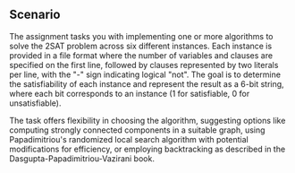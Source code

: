 ## Scenario

The assignment tasks you with implementing one or more algorithms to solve the 2SAT problem across six different instances. 
Each instance is provided in a file format where the number of variables and clauses are specified on the first line, followed by clauses represented by 
two literals per line, with the "-" sign indicating logical "not". The goal is to determine the satisfiability of each instance and 
represent the result as a 6-bit string, where each bit corresponds to an instance (1 for satisfiable, 0 for unsatisfiable).

The task offers flexibility in choosing the algorithm, suggesting options like computing strongly connected components in a suitable graph, 
using Papadimitriou's randomized local search algorithm with potential modifications for efficiency, or employing backtracking as 
described in the Dasgupta-Papadimitriou-Vazirani book.
